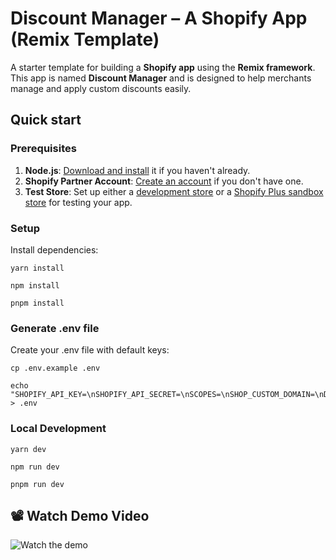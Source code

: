# Discount Manager – A Shopify App (Remix Template)

A starter template for building a **Shopify app** using the **Remix framework**. This app is named **Discount Manager** and is designed to help merchants manage and apply custom discounts easily.

## Quick start

### Prerequisites

1. **Node.js**: [Download and install](https://nodejs.org/en/download/) it if you haven't already.
2. **Shopify Partner Account**: [Create an account](https://partners.shopify.com/signup) if you don't have one.
3. **Test Store**: Set up either a [development store](https://help.shopify.com/en/partners/dashboard/development-stores#create-a-development-store) or a [Shopify Plus sandbox store](https://help.shopify.com/en/partners/dashboard/managing-stores/plus-sandbox-store) for testing your app.

### Setup

Install dependencies:


```shell
yarn install
```

```shell
npm install
```

```shell
pnpm install
```

### Generate .env file

Create your .env file with default keys:

```shell
cp .env.example .env
```
```shell
echo "SHOPIFY_API_KEY=\nSHOPIFY_API_SECRET=\nSCOPES=\nSHOP_CUSTOM_DOMAIN=\nDATABASE_URL=" > .env
```

### Local Development

```shell
yarn dev
```

```shell
npm run dev
```

```shell
pnpm run dev
```

## 📽 Watch Demo Video

![Watch the demo](./public/assets/demo.gif)